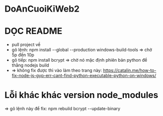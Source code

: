 # DoAnCuoiKiWeb2
# DỌC README
+ pull project về
+ gõ lệnh: npm install --global --production windows-build-tools => chờ 5p đến 10p
+ gõ tiếp: npm install bcrypt => chờ nó mặc định phiên bản python để thằng nodejs build
+ => không fix được thì vào làm theo trang này: https://catalin.me/how-to-fix-node-js-gyp-err-cant-find-python-executable-python-on-windows/

# Lỗi khác khác version node_modules
=> gõ lệnh này để fix: npm rebuild bcrypt --update-binary

